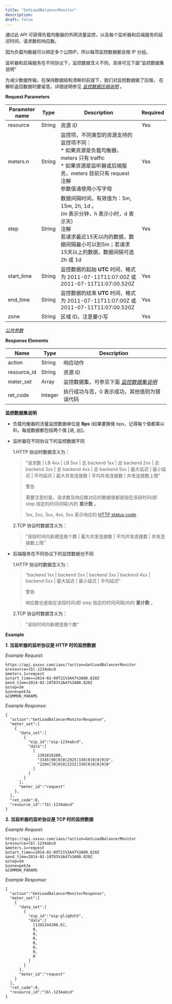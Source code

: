 ```yaml
---
title: "GetLoadBalancerMonitor"
description: 
draft: false
---
```




通过此 API 可获得负载均衡器的外网流量监控，以及每个监听器和后端服务的延迟时间，请求数和响应数。

因为负载均衡器可以绑定多个公网IP，所以每项监控数据都会按 IP 分组。

监听器和后端服务在不同协议下，监控数据含义不同，具体可见下面”监控数据集说明”

为减少数据传输，在保持数据结构清晰的前提下，我们对监控数据做了压缩， 在解析返回数据时要留意。详细说明参见 [_监控数据压缩说明_](../compress/) 。

**Request Parameters**

| Parameter name | Type | Description | Required |
| --- | --- | --- | --- |
| resource | String | 资源 ID | Yes |
| meters.n | String | 监控项，不同类型的资源支持的监控项不同：<br/>*   如果资源是负载均衡器，meters 只有 traffic<br/>*   如果资源是监听器或后端服务，meters 目前只有 request<br/>注解<br/>参数值请使用小写字母 | Yes |
| step | String | 数据间隔时间，有效值为：5m, 15m, 2h, 1d 。<br/>(m 表示分钟，h 表示小时，d 表示天)<br/>注解<br/>若请求最近15天以内的数据，数据间隔最小可以到5m；若请求15天以上的数据，数据间隔可选2h 或 1d | Yes |
| start_time | String | 监控数据的起始 **UTC** 时间，格式为 2011-07-11T11:07:00Z 或 2011-07-11T11:07:00.520Z | Yes |
| end_time | String | 监控数据的结束 **UTC** 时间，格式为 2011-07-11T11:07:00Z 或 2011-07-11T11:07:00.520Z | Yes |
| zone | String | 区域 ID，注意要小写 | Yes |

[_公共参数_](../../../parameters/)

**Response Elements**

| Name | Type | Description |
| --- | --- | --- |
| action | String | 响应动作 |
| resource_id | String | 资源 ID |
| meter_set | Array | 监控数据集，可参见下面 [_监控数据集说明_](#lb-data-meaning) |
| ret_code | Integer | 执行成功与否，0 表示成功，其他值则为错误代码 |

**监控数据集说明**

*   负载均衡器的流量监控数据单位是 **Bps** (如果要换做 bps，记得每个值都乘以8)，每组数据都包括两个值 [进, 出]。

*   监听器在不同协议下的监控数据不同

    1.HTTP 协议时数据含义为：

    > 
    > 
    > “请求数 \| LB 4xx \| LB 5xx \| 总 backend 1xx \| 总 backend 2xx \| 总 backend 3xx \| 总 backend 4xx \| 总 backend 5xx \| 最大延迟 \| 最小延迟 \| 平均延迟 \| 最大并发连接数 \| 平均并发连接数 \| 并发连接数上限”
    > 
    > 
    > 
    > 警告
    > 
    > 需要注意的是，请求数及响应数对应的数据值都是指在该段时间(即 step 指定的时间间隔)内的 **累计数** 。
    > 
    > 
    > 
    > 1xx, 2xx, 3xx, 4xx, 5xx 表示响应的 [HTTP status code](http://www.w3.org/Protocols/rfc2616/rfc2616-sec10.html).
    > 
    > 

    2.TCP 协议时数据含义为：

    > 
    > 
    > “该段时间内新建连接个数 \| 最大并发连接数 \| 平均并发连接数 \| 并发连接数上限”
    > 
    > 

*   后端服务在不同协议下的监控数据也不同

    1.HTTP 协议时数据含义为：

    > 
    > 
    > “backend 1xx \| backend 2xx \| backend 3xx \| backend 4xx \| backend 5xx \| 最大延迟 \| 最小延迟 \| 平均延迟”
    > 
    > 
    > 
    > 警告
    > 
    > 响应数也是指在该段时间(即 step 指定的时间间隔)内的 **累计数** 。
    > 
    > 
    > 
    > 

    2.TCP 协议时数据含义为：

    > 
    > 
    > “该段时间内新建连接个数”
    > 
    > 

**Example**

**1\. 当监听器的监听协议是 HTTP 时的监控数据**

_Example Request_:

```
https://api.xxxxx.com/iaas/?action=GetLoadBalancerMonitor
&resource=lbl-1234abcd
&meters.1=request
&start_time==2014-02-09T21%3A47%3A00.820Z
&end_time=2014-02-10T03%3A47%3A00.820Z
&step=5m
&zone=pek3a
&COMMON_PARAMS
```

_Example Response_:

```
{
  "action":"GetLoadBalancerMonitorResponse",
  "meter_set":[
    {
      "data_set":[
        {
          "eip_id":"eip-1234abcd",
          "data":[
            [
              1381816200,
              "3345|90|0|0|2925|330|0|0|0|0|0",
              "1204|70|0|0|2232|330|0|0|0|0|0"
            ]
          ]
        }
      ],
      "meter_id":"request"
    },
  ],
  "ret_code":0,
  "resource_id":"lbl-1234abcd"
}
```

**2\. 当监听器的监听协议是 TCP 时的监控数据**

_Example Request_:

```
https://api.xxxxx.com/iaas/?action=GetLoadBalancerMonitor
&resource=lbl-1234abcd
&meters.1=request
&start_time==2014-02-09T21%3A47%3A00.820Z
&end_time=2014-02-10T03%3A47%3A00.820Z
&step=5m
&zone=pek3a
&COMMON_PARAMS
```

_Example Response_:

```
{
  "action":"GetLoadBalancerMonitorResponse",
  "meter_set":[
    {
      "data_set":[
        {
          "eip_id":"eip-gliq0zh3",
          "data":[
            [1392244200,0],
            0,
            0,
            0,
            0,
            0,
            0,
            0
          ]
        }
      ],
      "meter_id":"request"
    }
  ],
  "ret_code":0,
  "resource_id":"lbl-1234abcd"
}
```
